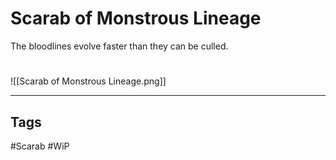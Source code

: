 # Scarab of Monstrous Lineage
The bloodlines evolve faster than they can be culled.

#
![[Scarab of Monstrous Lineage.png]]

---
## Tags
#Scarab
#WiP 